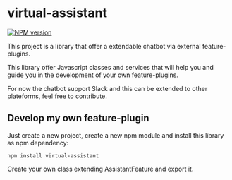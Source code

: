 # virtual-assistant

[![NPM version](https://badge.fury.io/js/virtual-assistant.svg)](https://badge.fury.io/js/virtual-assistant.svg)


This project is a library that offer a extendable chatbot via external feature-plugins.

This library offer Javascript classes and services that will help you and guide you in the development of your own feature-plugins.

For now the chatbot support Slack and this can be extended to other plateforms, feel free to contribute.


## Develop my own feature-plugin

Just create a new project, create a new npm module and install this library as npm dependency:
```
npm install virtual-assistant
```

Create your own class extending AssistantFeature and export it.


